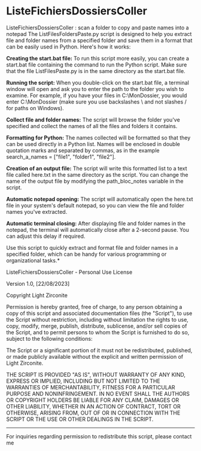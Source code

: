 # ListeFichiersDossiersColler
ListeFichiersDossiersColler : scan a folder to copy and paste names into a notepad
The ListFilesFoldersPaste.py script is designed to help you extract file and folder names from a specified folder and save them in a format that can be easily used in Python. Here's how it works:

**Creating the start.bat file:**
To run this script more easily, you can create a start.bat file containing the command to run the Python script. Make sure that the file ListFilesPaste.py is in the same directory as the start.bat file.

**Running the script:**
When you double-click on the start.bat file, a terminal window will open and ask you to enter the path to the folder you wish to examine. For example, if you have your files in C:\MonDossier, you would enter C:\MonDossier (make sure you use backslashes \ and not slashes / for paths on Windows).

**Collect file and folder names:**
The script will browse the folder you've specified and collect the names of all the files and folders it contains.

**Formatting for Python:**
The names collected will be formatted so that they can be used directly in a Python list. Names will be enclosed in double quotation marks and separated by commas, as in the example search_a_names = ["file1", "folder1", "file2"].

**Creation of an output file:**
The script will write this formatted list to a text file called here.txt in the same directory as the script. You can change the name of the output file by modifying the path_bloc_notes variable in the script.

**Automatic notepad opening:**
The script will automatically open the here.txt file in your system's default notepad, so you can view the file and folder names you've extracted.

**Automatic terminal closing:**
After displaying file and folder names in the notepad, the terminal will automatically close after a 2-second pause. You can adjust this delay if required.

Use this script to quickly extract and format file and folder names in a specified folder, which can be handy for various programming or organizational tasks.*

ListeFichiersDossiersColler - Personal Use License

Version 1.0, [22/08/2023]

Copyright Light Zirconite

Permission is hereby granted, free of charge, to any person obtaining a copy
of this script and associated documentation files (the "Script"), to use
the Script without restriction, including without limitation the rights to
use, copy, modify, merge, publish, distribute, sublicense, and/or sell copies
of the Script, and to permit persons to whom the Script is furnished to do so,
subject to the following conditions:

The Script or a significant portion of it must not be redistributed, published,
or made publicly available without the explicit and written permission of Light Zirconite.

THE SCRIPT IS PROVIDED "AS IS", WITHOUT WARRANTY OF ANY KIND, EXPRESS OR IMPLIED,
INCLUDING BUT NOT LIMITED TO THE WARRANTIES OF MERCHANTABILITY, FITNESS FOR A
PARTICULAR PURPOSE AND NONINFRINGEMENT. IN NO EVENT SHALL THE AUTHORS OR COPYRIGHT
HOLDERS BE LIABLE FOR ANY CLAIM, DAMAGES OR OTHER LIABILITY, WHETHER IN AN ACTION
OF CONTRACT, TORT OR OTHERWISE, ARISING FROM, OUT OF OR IN CONNECTION WITH THE SCRIPT
OR THE USE OR OTHER DEALINGS IN THE SCRIPT.

---

For inquiries regarding permission to redistribute this script, please contact me
